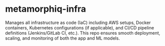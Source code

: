# metamorphiq-infra
Manages all infrastructure as code (IaC) including AWS setups, Docker containers, Kubernetes configurations (if applicable), and CI/CD pipeline definitions (Jenkins/GitLab CI, etc.). This repo ensures smooth deployment, scaling, and monitoring of both the app and ML models.
